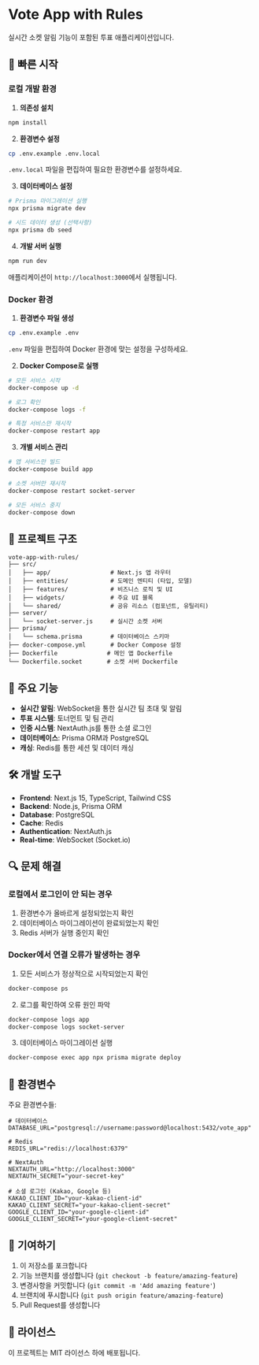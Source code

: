 # Vote App with Rules

실시간 소켓 알림 기능이 포함된 투표 애플리케이션입니다.

## 🚀 빠른 시작

### 로컬 개발 환경

1. **의존성 설치**

```bash
npm install
```

2. **환경변수 설정**

```bash
cp .env.example .env.local
```

`.env.local` 파일을 편집하여 필요한 환경변수를 설정하세요.

3. **데이터베이스 설정**

```bash
# Prisma 마이그레이션 실행
npx prisma migrate dev

# 시드 데이터 생성 (선택사항)
npx prisma db seed
```

4. **개발 서버 실행**

```bash
npm run dev
```

애플리케이션이 `http://localhost:3000`에서 실행됩니다.

### Docker 환경

1. **환경변수 파일 생성**

```bash
cp .env.example .env
```

`.env` 파일을 편집하여 Docker 환경에 맞는 설정을 구성하세요.

2. **Docker Compose로 실행**

```bash
# 모든 서비스 시작
docker-compose up -d

# 로그 확인
docker-compose logs -f

# 특정 서비스만 재시작
docker-compose restart app
```

3. **개별 서비스 관리**

```bash
# 앱 서비스만 빌드
docker-compose build app

# 소켓 서버만 재시작
docker-compose restart socket-server

# 모든 서비스 중지
docker-compose down
```

## 📁 프로젝트 구조

```
vote-app-with-rules/
├── src/
│   ├── app/                 # Next.js 앱 라우터
│   ├── entities/            # 도메인 엔티티 (타입, 모델)
│   ├── features/            # 비즈니스 로직 및 UI
│   ├── widgets/             # 주요 UI 블록
│   └── shared/              # 공유 리소스 (컴포넌트, 유틸리티)
├── server/
│   └── socket-server.js     # 실시간 소켓 서버
├── prisma/
│   └── schema.prisma        # 데이터베이스 스키마
├── docker-compose.yml       # Docker Compose 설정
├── Dockerfile              # 메인 앱 Dockerfile
└── Dockerfile.socket       # 소켓 서버 Dockerfile
```

## 🔧 주요 기능

- **실시간 알림**: WebSocket을 통한 실시간 팀 초대 및 알림
- **투표 시스템**: 토너먼트 및 팀 관리
- **인증 시스템**: NextAuth.js를 통한 소셜 로그인
- **데이터베이스**: Prisma ORM과 PostgreSQL
- **캐싱**: Redis를 통한 세션 및 데이터 캐싱

## 🛠️ 개발 도구

- **Frontend**: Next.js 15, TypeScript, Tailwind CSS
- **Backend**: Node.js, Prisma ORM
- **Database**: PostgreSQL
- **Cache**: Redis
- **Authentication**: NextAuth.js
- **Real-time**: WebSocket (Socket.io)

## 🔍 문제 해결

### 로컬에서 로그인이 안 되는 경우

1. 환경변수가 올바르게 설정되었는지 확인
2. 데이터베이스 마이그레이션이 완료되었는지 확인
3. Redis 서버가 실행 중인지 확인

### Docker에서 연결 오류가 발생하는 경우

1. 모든 서비스가 정상적으로 시작되었는지 확인

```bash
docker-compose ps
```

2. 로그를 확인하여 오류 원인 파악

```bash
docker-compose logs app
docker-compose logs socket-server
```

3. 데이터베이스 마이그레이션 실행

```bash
docker-compose exec app npx prisma migrate deploy
```

## 📝 환경변수

주요 환경변수들:

```env
# 데이터베이스
DATABASE_URL="postgresql://username:password@localhost:5432/vote_app"

# Redis
REDIS_URL="redis://localhost:6379"

# NextAuth
NEXTAUTH_URL="http://localhost:3000"
NEXTAUTH_SECRET="your-secret-key"

# 소셜 로그인 (Kakao, Google 등)
KAKAO_CLIENT_ID="your-kakao-client-id"
KAKAO_CLIENT_SECRET="your-kakao-client-secret"
GOOGLE_CLIENT_ID="your-google-client-id"
GOOGLE_CLIENT_SECRET="your-google-client-secret"
```

## 🤝 기여하기

1. 이 저장소를 포크합니다
2. 기능 브랜치를 생성합니다 (`git checkout -b feature/amazing-feature`)
3. 변경사항을 커밋합니다 (`git commit -m 'Add amazing feature'`)
4. 브랜치에 푸시합니다 (`git push origin feature/amazing-feature`)
5. Pull Request를 생성합니다

## 📄 라이선스

이 프로젝트는 MIT 라이선스 하에 배포됩니다.
